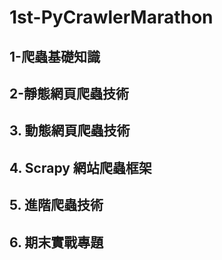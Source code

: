 # 1st-PyCrawlerMarathon

## 1-爬蟲基礎知識

## 2-靜態網頁爬蟲技術

## 3. 動態網頁爬蟲技術

## 4. Scrapy 網站爬蟲框架

## 5. 進階爬蟲技術

## 6. 期末實戰專題

